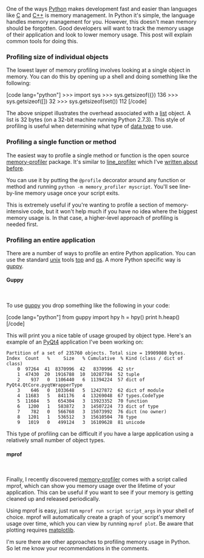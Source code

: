 One of the ways [Python](http://python.org) makes development fast and easier
than languages like [C](http://en.wikipedia.org/wiki/C_(programming_language))
and [C++](http://en.wikipedia.org/wiki/C%2B%2B) is memory management.  In
Python it's simple, the language handles memory management for you.  However,
this doesn't mean memory should be forgotten.  Good developers will want
to track the memory usage of their application and look to lower memory usage.
This post will explain common tools for doing this.

### Profiling size of individual objects

The lowest layer of memory profiling involves looking at a single object in
memory.  You can do this by opening up a shell and doing something like the
following:

[code lang="python"]
    >>> import sys
    >>> sys.getsizeof({})
    136
    >>> sys.getsizeof([])
    32
    >>> sys.getsizeof(set())
    112
[/code]

The above snippet illustrates the overhead associated with a
[list](http://docs.python.org/2/tutorial/introduction.html#lists) object. A
list is 32 bytes (on a 32-bit machine running Python 2.7.3).  This style of
profiling is useful when determining what type of [data
type](http://docs.python.org/2/tutorial/datastructures.html) to use.

### Profiling a single function or method

The easiest way to profile a single method or function is the open source
[memory-profiler](http://pypi.python.org/pypi/memory_profiler) package.  It's
similar to [line_profiler](http://pythonhosted.org/line_profiler/) which I've
[written about before](http://codrspace.com/durden/quick-profiling-in-python/).

You can use it by putting the `@profile` decorator around any function or
method and running `python -m memory_profiler myscript`.  You'll see
line-by-line memory usage once your script exits.

This is extremely useful if you're wanting to profile a section of
memory-intensive code, but it won't help much if you have no idea where the
biggest memory usage is.  In that case, a higher-level approach of profiling is
needed first.

### Profiling an entire application

There are a number of ways to profile an entire Python application.  You can
use the standard [unix](http://en.wikipedia.org/wiki/Unix) tools
[top](http://unixhelp.ed.ac.uk/CGI/man-cgi?top+1) and
[ps](http://unixhelp.ed.ac.uk/CGI/man-cgi?ps).  A more Python specific way is
[guppy](http://pypi.python.org/pypi/guppy/).

#### Guppy
<br>

To use [guppy](http://pypi.python.org/pypi/guppy/) you drop something like the
following in your code:

[code lang="python"]
    from guppy import hpy
    h = hpy()
    print h.heap()
[/code]

This will print you a nice table of usage grouped by object type.  Here's an
example of an [PyQt4](http://www.riverbankcomputing.com/software/pyqt/intro)
application I've been working on:

    Partition of a set of 235760 objects. Total size = 19909080 bytes.
    Index  Count   %     Size   % Cumulative  % Kind (class / dict of class)
        0  97264  41  8370996  42   8370996  42 str
        1  47430  20  1916788  10  10287784  52 tuple
        2    937   0  1106440   6  11394224  57 dict of PyQt4.QtCore.pyqtWrapperType
        3    646   0  1033648   5  12427872  62 dict of module
        4  11683   5   841176   4  13269048  67 types.CodeType
        5  11684   5   654304   3  13923352  70 function
        6   1200   1   583872   3  14507224  73 dict of type
        7    782   0   566768   3  15073992  76 dict (no owner)
        8   1201   1   536512   3  15610504  78 type
        9   1019   0   499124   3  16109628  81 unicode

This type of profiling can be difficult if you have a large application using a
relatively small number of object types.

#### mprof
<br>

Finally, I recently discovered
[memory-profiler](http://pypi.python.org/pypi/memory_profiler) comes with a
script called mprof, which can show you memory usage over the lifetime of your
application. This can be useful if you want to see if your memory is getting
cleaned up and released periodically.

Using mprof is easy, just run `mprof run script script_args` in your shell
of choice.  mprof will automatically create a graph of your script's memory
usage over time, which you can view by running `mprof plot`. Be aware that
plotting requires [matplotlib](http://matplotlib.org).

I'm sure there are other approaches to profiling memory usage in Python.  So
let me know your recommendations in the comments.
